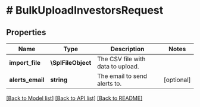 # # BulkUploadInvestorsRequest

## Properties

Name | Type | Description | Notes
------------ | ------------- | ------------- | -------------
**import_file** | **\SplFileObject** | The CSV file with data to upload. |
**alerts_email** | **string** | The email to send alerts to. | [optional]

[[Back to Model list]](../../README.md#models) [[Back to API list]](../../README.md#endpoints) [[Back to README]](../../README.md)
